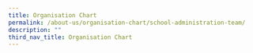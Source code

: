 ```yaml
---
title: Organisation Chart
permalink: /about-us/organisation-chart/school-administration-team/
description: ""
third_nav_title: Organisation Chart
---
```


